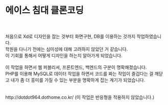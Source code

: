# 에이스 침대 클론코딩
<br>
<br>
처음으로 Xd로 디자인을 잡는 것부터 화면구현, DB를 이용하는 것까지 작업하였습니다.<br>
학원을 다니기 전에는 심미성에 대해 고려하지 않았던 거 같습니다.<br>
이 기회를 통해서 어떻게 디자인을 하는지 알아가게 되었습니다.<br>
<br>
이 작업을 하면서 웹 퍼블리셔, 프론트엔드, 백엔드의 구분이 명확해졌습니다.<br>
PHP를 이용해 MySQL로 데이터 작업을 하면서 코드를 짜는 작업이 즐겁다는 걸 깨닫고 내가 좀 더 흥미를 가질 수 있는 부분을 명확하게 잡는 계기가 되었습니다.<br>
<br>
<br>
http://dotdot964.dothome.co.kr/ (이 작업은 반응형을 적용하지 않았습니다.)
